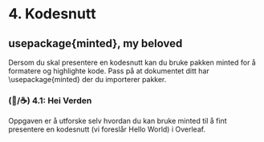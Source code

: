 # 4. Kodesnutt

## usepackage{minted}, my beloved
Dersom du skal presentere en kodesnutt kan du bruke pakken minted for å formatere og highlighte kode. Pass på at dokumentet ditt har \usepackage{minted} der du importerer pakker.


### (🐍/☕) 4.1: Hei Verden
Oppgaven er å utforske selv hvordan du kan bruke minted til å fint presentere en kodesnutt (vi foreslår Hello World) i Overleaf. 
